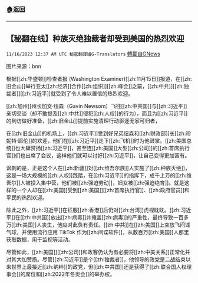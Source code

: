 ###  [:house:返回](README.md)
---


## 【秘翻在线】种族灭绝独裁者却受到美国的热烈欢迎
`11/16/2023 12:37 AM UTC 秘密翻譯組G-Translators` [轉載自GNews](https://gnews.org/articles/1981393)

图片来源：bnn

根据[[zh:华盛顿]]检查者报 (Washington Examiner)[[zh:11月15日]]报道，在[[zh:旧金山]]举行亚太[[zh:经济]]合作[[zh:组织]][[zh:峰会]]之前，[[zh:中共]][[zh:独裁者]][[zh:习近平]]就受到了令人难以置信的热烈欢迎。

[[zh:加州]]州长加文·纽森（Gavin Newsom）飞往[[zh:中共国]]与[[zh:习近平]]亲切交谈（却不敢提及[[zh:中共]]侵犯[[zh:人权]]的行为），而且为[[zh:习近平]]的到访做好准备，[[zh:旧金山]]提前实施清理行动驱逐无家可归者，

在[[zh:旧金山]]的机场上，[[zh:习近平]]受到好兄弟纽森和[[zh:财政部]]长[[zh:珍妮特·耶伦]]的欢迎，他们在[[zh:习近平]]走下[[zh:飞机]]时为他鼓掌。[[zh:美国总统]]也大肆赞扬[[zh:习近平]]，甚至连[[zh:美国]]大型[[zh:公司]]的[[zh:首席执行官]]们也出席了会议，这样他们就可以讨好[[zh:习近平]]，让自己变得更加富有。

讽刺的是，正是这个人在[[zh:新疆]]对[[zh:维吾尔族]]人实施了[[zh:种族灭绝]]，这是一场大规模的[[zh:人权]]践踏，在[[zh:习近平]]的指挥下，成千上万的[[zh:维吾尔]]人被投入集中营，他们被[[zh:强迫劳动]]，妇女被[[zh:强迫绝育]]。就是这样的一个人却在[[zh:美国]]受到[[zh:美国]][[zh:首席执行官]]、[[zh:政府官员]]和平民的热烈欢迎。

除此之外，[[zh:习近平]]在征服[[zh:香港]]后仍对[[zh:台湾]]虎视眈眈。[[zh:习近平]]在[[zh:中共国]]放出[[zh:病毒]]并掩盖[[zh:病毒]]的严重性，最终导致一百多万[[zh:美国]]人丧生，他应对此负有责任。[[zh:中共]]在[[zh:美国]]上空放飞间谍气球，并使用流行应用 TikTok 作为[[zh:间谍软件]]，从数百万[[zh:美国]]人那里获取数据，用于监视等活动。

尽管如此，[[zh:美国]][[zh:公司]]和政客仍认为有必要将[[zh:中美关系]]正常化并对其大加赞扬。尽管[[zh:习近平]]是个[[zh:独裁者]]，他领导的政党是二战结束以来世界上最接近[[zh:纳粹]]的政党，但[[zh:中共国]]还是获得了[[zh:联合国人权理事会]]的席位和[[zh:2022年冬奥会]]的举办权。
